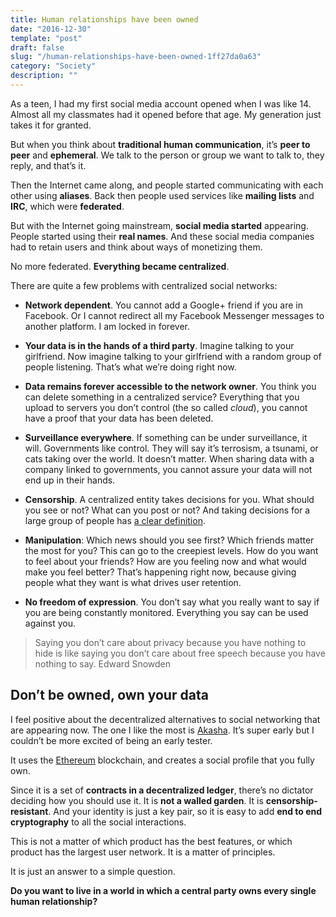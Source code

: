```yaml
---
title: Human relationships have been owned
date: "2016-12-30"
template: "post"
draft: false
slug: "/human-relationships-have-been-owned-1ff27da0a63"
category: "Society"
description: ""
---
```


As a teen, I had my first social media account opened when I was like 14. Almost all my classmates had it opened before that age. My generation just takes it for granted.

But when you think about **traditional human communication**, it’s **peer to peer** and **ephemeral**. We talk to the person or group we want to talk to, they reply, and that’s it.

Then the Internet came along, and people started communicating with each other using **aliases**. Back then people used services like **mailing lists** and **IRC**, which were **federated**.

But with the Internet going mainstream, **social media started** appearing. People started using their **real names**. And these social media companies had to retain users and think about ways of monetizing them.

No more federated. **Everything became centralized**.

There are quite a few problems with centralized social networks:

* **Network dependent**. You cannot add a Google+ friend if you are in Facebook. Or I cannot redirect all my Facebook Messenger messages to another platform. I am locked in forever.

* **Your data is in the hands of a third party**. Imagine talking to your girlfriend. Now imagine talking to your girlfriend with a random group of people listening. That’s what we’re doing right now.

* **Data remains forever accessible to the network owner**. You think you can delete something in a centralized service? Everything that you upload to servers you don’t control (the so called *cloud*), you cannot have a proof that your data has been deleted.

* **Surveillance everywhere**. If something can be under surveillance, it will. Governments like control. They will say it’s terrosism, a tsunami, or cats taking over the world. It doesn’t matter. When sharing data with a company linked to governments, you cannot assure your data will not end up in their hands.

* **Censorship**. A centralized entity takes decisions for you. What should you see or not? What can you post or not? And taking decisions for a large group of people has [a clear definition](http://www.dictionary.com/browse/dictator).

* **Manipulation**: Which news should you see first? Which friends matter the most for you? This can go to the creepiest levels. How do you want to feel about your friends? How are you feeling now and what would make you feel better? That’s happening right now, because giving people what they want is what drives user retention.

* **No freedom of expression**. You don’t say what you really want to say if you are being constantly monitored. Everything you say can be used against you.
> Saying you don’t care about privacy because you have nothing to hide is like saying you don’t care about free speech because you have nothing to say.
> Edward Snowden

## Don’t be owned, own your data

I feel positive about the decentralized alternatives to social networking that are appearing now. The one I like the most is [Akasha](http://akasha.world). It’s super early but I couldn’t be more excited of being an early tester.

It uses the [Ethereum](https://ethereum.org/) blockchain, and creates a social profile that you fully own.

Since it is a set of **contracts in a decentralized ledger**, there’s no dictator deciding how you should use it. It is **not a walled garden**. It is **censorship-resistant**. And your identity is just a key pair, so it is easy to add **end to end cryptography** to all the social interactions.

This is not a matter of which product has the best features, or which product has the largest user network. It is a matter of principles.

It is just an answer to a simple question.

**Do you want to live in a world in which a central party owns every single human relationship?**
